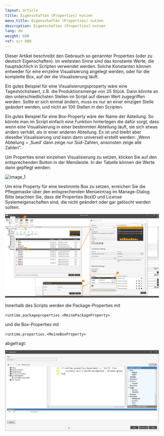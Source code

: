 ```yaml
---
layout: article
title: Eigenschaften (Properties) nutzen
menu_title: Eigenschaften (Properties) nutzen
description: Eigenschaften (Properties) nutzen
lang: de
weight: 600
ref: scr-600
---
```

Dieser Artikel beschreibt den Gebrauch so genannter Properties (oder zu deutsch Eigenschaften). Im weitesten Sinne sind das konstante Werte, die hauptsächlich in Scripten verwendet werden. Solche Konstanten können entweder für eine einzelne Visualisierung angelegt werden, oder für die komplette Box, auf der die Visualisierung läuft.

Ein gutes Beispiel für eine Visualisierungsproperty wäre eine Tageshöchstwert, z.B. die Produktionsmenge von 25 Stück. Dann könnte an den unterschiedlichsten Stellen im Script auf diesen Wert zugegriffen werden. Sollte er sich einmal ändern, muss es nur an einer einzigen Stelle geändert werden, und nicht an 100 Stellen in den Scripten.

Ein gutes Beispiel für eine Box-Property wäre der Name der Abteilung. So könnte man im Script einfach eine Funktion hinterlegen die dafür sorgt, dass wenn eine Visualisierung in einer bestimmten Abteilung läuft, sie sich etwas anders verhält, als in einer anderen Abteilung. Es ist und bleibt aber dieselbe Visualisierung und kann dann universell erstellt werden: „Wenn Abteilung = ‚Sued‘ dann zeige nur Süd-Zahlen, ansonsten zeige alle Zahlen“.

Um Properties einer einzelnen Visualisierung zu setzen, klicken Sie auf den entsprechenden Button in der Menüleiste. In der Tabelle können die Werte dann gepflegt werden:

![image_1](/assets/images/scripting/properties/Properties_01.png)

Um eine Property für eine bestimmte Box zu setzen, erreichen Sie die Pflegemaske über den entsprechenden Menüeintrag im Manage-Dialog. Bitte beachten Sie, dass die Properties BoxID und License Systemeigenschaften sind, die nicht geändert oder gar gelöscht werden sollten.

![image_1](/assets/images/scripting/properties/Properties_02.png)

Innerhalb des Scripts werden die Package-Properties mit

`runtime.packageproperties.<MeinePackageProperty>`

und die Box-Properties mit

`runtime.properties.<MeineBoxProperty>`

abgefragt:

![image_1](/assets/images/scripting/properties/Properties_03.png)
